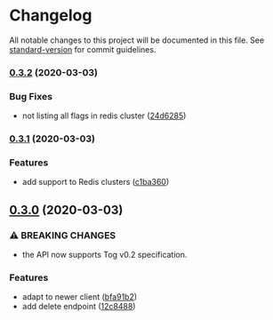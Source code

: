 # Changelog

All notable changes to this project will be documented in this file. See [standard-version](https://github.com/conventional-changelog/standard-version) for commit guidelines.

### [0.3.2](https://github.com/escaletech/tog-management-server/compare/v0.3.1...v0.3.2) (2020-03-03)


### Bug Fixes

* not listing all flags in redis cluster ([24d6285](https://github.com/escaletech/tog-management-server/commit/24d6285a453b5391f1fd12e70814b8c916a6d295))

### [0.3.1](https://github.com/escaletech/tog-management-server/compare/v0.3.0...v0.3.1) (2020-03-03)


### Features

* add support to Redis clusters ([c1ba360](https://github.com/escaletech/tog-management-server/commit/c1ba360c664a879f596d6a14cc233fb0741bb40e))

## [0.3.0](https://github.com/escaletech/tog-management-server/compare/v0.2.0...v0.3.0) (2020-03-03)


### ⚠ BREAKING CHANGES

* the API now supports Tog v0.2 specification.

### Features

* adapt to newer client ([bfa91b2](https://github.com/escaletech/tog-management-server/commit/bfa91b24bf3de030fa7d88f8ab4303231abb211e))
* add delete endpoint ([12c8488](https://github.com/escaletech/tog-management-server/commit/12c848860625e3b7710ed1707ec2c263622bf009))
